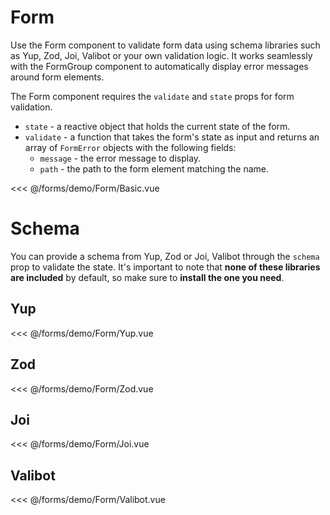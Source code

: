 <script setup>
import Basic from './demo/Form/Basic.vue';
import Yup from './demo/Form/Yup.vue';
import Zod from './demo/Form/Zod.vue';
import Joi from './demo/Form/Joi.vue';
import Valibot from './demo/Form/Valibot.vue';
</script>

# Form

Use the Form component to validate form data using schema libraries such as Yup, Zod, Joi, Valibot or your own
validation logic. It works seamlessly with the FormGroup component to automatically display error messages around form
elements.

The Form component requires the `validate` and `state` props for form validation.

- `state` - a reactive object that holds the current state of the form.
- `validate` - a function that takes the form's state as input and returns an array of `FormError` objects with the
  following fields:
    - `message` - the error message to display.
    - `path` - the path to the form element matching the name.

<DemoContainer>
  <Basic/>
</DemoContainer>

<<< @/forms/demo/Form/Basic.vue

# Schema

You can provide a schema from Yup, Zod or Joi, Valibot through the `schema` prop to validate the state. It's important to
note that **none of these libraries are included** by default, so make sure to **install the one you need**.

## Yup

<DemoContainer>
  <Yup/>
</DemoContainer>

<<< @/forms/demo/Form/Yup.vue

## Zod

<DemoContainer>
  <Zod/>
</DemoContainer>

<<< @/forms/demo/Form/Zod.vue

## Joi

<DemoContainer>
  <Joi/>
</DemoContainer>

<<< @/forms/demo/Form/Joi.vue

## Valibot

<DemoContainer>
  <Valibot/>
</DemoContainer>

<<< @/forms/demo/Form/Valibot.vue